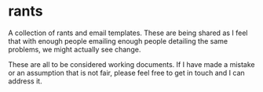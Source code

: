 # rants
  
A collection of rants and email templates. These are being shared as I feel that with enough people emailing enough people detailing the same problems, we might actually see change.  
  
These are all to be considered working documents. If I have made a mistake or an assumption that is not fair, please feel free to get in touch and I can address it.
